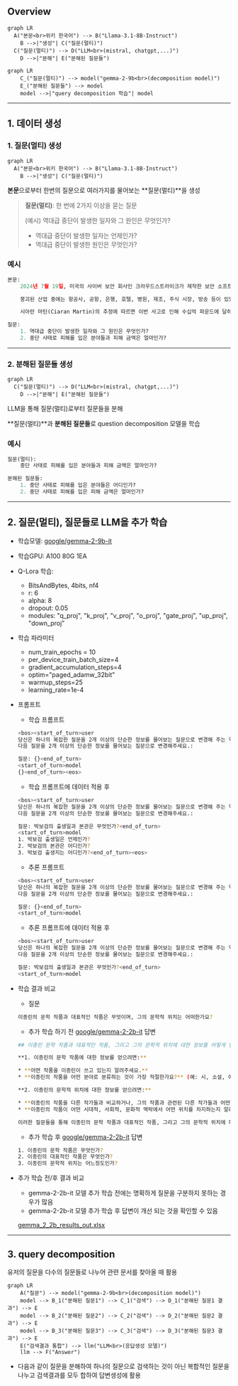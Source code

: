 ## Overview

```mermaid
graph LR
  A("본문<br>위키 한국어") --> B("Llama-3.1-8B-Instruct")
	B -->|"생성"| C("질문(멀티)")
  C("질문(멀티)") --> D("LLM<br>(mistral, chatgpt,...)")
	D -->|"분해"| E("분해된 질문들")

```

```mermaid
graph LR
	C_("질문(멀티)") --> model("gemma-2-9b<br>(decomposition model)")
	E_("분해된 질문들") --> model
	model -->|"query decomposition 학습"| model

```

---

## 1. 데이터 생성

### 1. 질문(멀티) 생성

```mermaid
graph LR
  A("본문<br>위키 한국어") --> B("Llama-3.1-8B-Instruct")
	B -->|"생성"| C("질문(멀티)")
```

**본문**으로부터 한번의 질문으로 여러가지를 물어보는 **질문(멀티)**을 생성

> **질문(멀티)**: 한 번에 2가지 이상을 묻는 질문
> 
> 
> (예시) 역대급 중단이 발생한 일자와 그 원인은 무엇인가?
> 
> - 역대급 중단이 발생한 일자는 언제인가?
> - 역대급 중단이 발생한 원인은 무엇인가?

### 예시

```python
본문:
    2024년 7월 19일, 미국의 사이버 보안 회사인 크라우드스트라이크가 제작한 보안 소프트웨어의 잘못된 업데이트로 인해 마이크로소프트 윈도우를 실행하는 수많은 컴퓨터와 가상 머신이 충돌했다. 전 세계의 기업과 정부는 정보 기술 역사상 최대 규모의 중단으로 묘사되는 사태로 인해 영향을 받았다.[1]

    붕괴된 산업 중에는 항공사, 공항, 은행, 호텔, 병원, 제조, 주식 시장, 방송 등이 있었다. 긴급 전화번호, 웹사이트 등 정부 서비스도 영향을 받았다. 오류가 발견돼 당일 수정됐지만, 사고로 인해 항공 항공편이 계속 지연되고 전자 결제 처리에 문제가 발생하며 응급 서비스가 중단되는 등의 문제가 발생하고 있다.[2][3][4][5]

    시아란 마틴(Ciaran Martin)의 추정에 따르면 이번 사고로 인해 수십억 파운드에 달하는 경제적 피해가 발생할 것으로 예상된다.
```

```python
질문:
    1. 역대급 중단이 발생한 일자와 그 원인은 무엇인가?
    2. 중단 사태로 피해를 입은 분야들과 피해 금액은 얼마인가?
```
     

---

### 2. 분해된 질문들 생성

```mermaid
graph LR
  C("질문(멀티)") --> D("LLM<br>(mistral, chatgpt,...)")
	D -->|"분해"| E("분해된 질문들")
```

LLM을 통해 질문(멀티)로부터 질문들을 분해

**질문(멀티)**과 **분해된 질문들**로 question decomposition 모델을 학습

### 예시

```python
질문(멀티):
    중단 사태로 피해를 입은 분야들과 피해 금액은 얼마인가?
```

```python
분해된 질문들:
    1. 중단 사태로 피해를 입은 분야들은 어디인가?
    2. 중단 사태로 피해를 입은 피해 금액은 얼마인가?
```

---

## 2. 질문(멀티), 질문들로 LLM을 추가 학습

- 학습모델: [google/gemma-2-9b-it](https://huggingface.co/google/gemma-2-9b-it)
- 학습GPU: A100 80G 1EA
- Q-Lora 학습:
    - BitsAndBytes, 4bits, nf4
    - r: 6
    - alpha: 8
    - dropout: 0.05
    - modules: "q_proj", "k_proj", "v_proj", "o_proj", "gate_proj", "up_proj", "down_proj”
- 학습 파라미터
    - num_train_epochs = 10
    - per_device_train_batch_size=4
    - gradient_accumulation_steps=4
    - optim="paged_adamw_32bit"
    - warmup_steps=25
    - learning_rate=1e-4
- 프롬프트
    - 학습 프롬프트
    
    ```bash
    <bos><start_of_turn>user
    당신은 하나의 복잡한 질문을 2개 이상의 단순한 정보를 물어보는 질문으로 변경해 주는 역할을 하는 어시스턴트입니다.
    다음 질문을 2개 이상의 단순한 정보를 물어보는 질문으로 변경해주세요.:
    
    질문: {}<end_of_turn>
    <start_of_turn>model
    {}<end_of_turn><eos>
    ```
    
    - 학습 프롬프트에 데이터 적용 후
    
    ```bash
    <bos><start_of_turn>user
    당신은 하나의 복잡한 질문을 2개 이상의 단순한 정보를 물어보는 질문으로 변경해 주는 역할을 하는 어시스턴트입니다.
    다음 질문을 2개 이상의 단순한 정보를 물어보는 질문으로 변경해주세요.:
    
    질문: 박보검의 출생일과 본관은 무엇인가?<end_of_turn>
    <start_of_turn>model
    1. 박보검 출생일은 언제인가?
    2. 박보검의 본관은 어디인가?
    3. 박보검 출생지는 어디인가?<end_of_turn><eos>
    ```
    
    - 추론 프롬프트
    
    ```bash
    <bos><start_of_turn>user
    당신은 하나의 복잡한 질문을 2개 이상의 단순한 정보를 물어보는 질문으로 변경해 주는 역할을 하는 어시스턴트입니다.
    다음 질문을 2개 이상의 단순한 정보를 물어보는 질문으로 변경해주세요.:
    
    질문: {}<end_of_turn>
    <start_of_turn>model
    
    ```
    
    - 추론 프롬프트에 데이터 적용 후
    
    ```bash
    <bos><start_of_turn>user
    당신은 하나의 복잡한 질문을 2개 이상의 단순한 정보를 물어보는 질문으로 변경해 주는 역할을 하는 어시스턴트입니다.
    다음 질문을 2개 이상의 단순한 정보를 물어보는 질문으로 변경해주세요.:
    
    질문: 박보검의 출생일과 본관은 무엇인가?<end_of_turn>
    <start_of_turn>model
    
    ```
    
- 학습 결과 비교
    - 질문
    
    ```bash
    이종린의 문학 작품과 대표적인 작품은 무엇이며, 그의 문학적 위치는 어떠한가요?
    ```
    
    - 추가 학습 하기 전 [google/gemma-2-2b-it](https://huggingface.co/google/gemma-2-2b-it) 답변
    
    ```bash
    ## 이종린 문학 작품과 대표적인 작품, 그리고 그의 문학적 위치에 대한 정보를 어떻게 얻을 수 있나요? 
    
    **1. 이종린의 문학 작품에 대한 정보를 얻으려면:**
    
    * **어떤 작품을 이종린이 쓰고 있는지 알려주세요.** 
    * **이종린의 작품을 어떤 분야로 분류하는 것이 가장 적절한가요?** (예: 시, 소설, 에세이 등)
    
    **2. 이종린의 문학적 위치에 대한 정보를 얻으려면:**
    
    * **이종린의 작품을 다른 작가들과 비교하거나, 그의 작품과 관련된 다른 작가들과 어떤 관계를 맺고 있는지 알려주세요.**
    * **이종린의 작품이 어떤 시대적, 사회적, 문화적 맥락에서 어떤 위치를 차지하는지 알려주세요.** 
    
    이러한 질문들을 통해 이종린의 문학 작품과 대표적인 작품, 그리고 그의 문학적 위치에 대한 정보를 더욱 깊이 있게 파악할 수 있을 것입니다.
    ```
    
    - 추가 학습 후 [google/gemma-2-2b-it](https://huggingface.co/google/gemma-2-2b-it) 답변
    
    ```bash
    1. 이종린의 문학 작품은 무엇인가?
    2. 이종린의 대표적인 작품은 무엇인가?
    3. 이종린의 문학적 위치는 어느정도인가?
    ```
    
- 추가 학습 전/후 결과 비교
    - gemma-2-2b-it 모델 추가 학습 전에는 명확하게 질문을 구분하지 못하는 경우가 많음
    - gemma-2-2b-it 모델 추가 학습 후 답변이 개선 되는 것을 확인할 수 있음
    
    [gemma_2_2b_results_out.xlsx](https://prod-files-secure.s3.us-west-2.amazonaws.com/cc77f687-143d-40fa-a55f-eab2b918f532/708d6f00-c2d9-4c47-b302-955797f80e8d/gemma_2_2b_results_out.xlsx)
    

---

## 3. query decomposition

유저의 질문을 다수의 질문들로 나누어 관련 문서를 찾아올 때 활용

```mermaid
graph LR
	A("질문") --> model("gemma-2-9b<br>(decomposition model)")
	model --> B_1("분해된 질문1") --> C_1("검색") --> D_1("분해된 질문1 결과") --> E
	model --> B_2("분해된 질문2") --> C_2("검색") --> D_2("분해된 질문2 결과") --> E
	model --> B_3("분해된 질문3") --> C_3("검색") --> D_3("분해된 질문3 결과") --> E
	E("검색결과 통합") --> llm("LLM<br>(응답생성 모델)")
	llm --> F("Answer")

```

- 다음과 같이 질문을 분해하여 하나의 질문으로 검색하는 것이 아닌 복합적인 질문을 나누고 검색결과를 모두 합하여 답변생성에 활용
